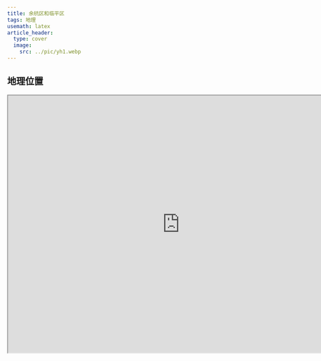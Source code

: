 ```yaml
---
title: 余杭区和临平区
tags: 地理
usemath: latex
article_header:
  type: cover
  image: 
    src: ../pic/yh1.webp
---
```

## 地理位置

<iframe
  width="800"
  height="600"
  src="https://map.baidu.com/search/%E4%BD%99%E6%9D%AD%E5%8C%BA/@13342476.378337469,3529104.575,11.49z?querytype=s&da_src=shareurl&wd=%E4%BD%99%E6%9D%AD%E5%8C%BA&c=179&src=0&pn=0&sug=0&l=12&b=(13346027.346571669,3507816.576714164;13429483.346571669,3563176.576714164)&from=webmap&biz_forward=%7B%22scaler%22:2,%22styles%22:%22pl%22%7D&device_ratio=2">
</iframe>

